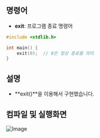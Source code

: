 ## 명령어
- **exit**: 프로그램 종료 명령어
```c
#include <stdlib.h>

int main() {
    exit(0);  // 0은 정상 종료를 의미
}

```
## 설명
- **exit()**을 이용해서 구현했습니다.

## 컴파일 및 실행화면

![Image](https://github.com/user-attachments/assets/4ecf80b8-c6d1-4c0c-8df0-3d159adcb7df)